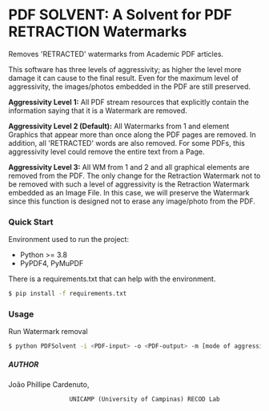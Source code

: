 # PDF SOLVENT: A Solvent for PDF RETRACTION Watermarks

Removes 'RETRACTED' watermarks from Academic PDF articles.

This software has three levels of aggressivity; as higher the level more damage it can cause to the final result.
Even for the maximum level of aggressivity, the images/photos embedded in the PDF are still preserved.  



**Aggressivity Level 1:**
    All PDF stream resources that explicitly contain the information saying that it is a Watermark are removed.

**Aggressivity Level 2 (Default):**
    All Watermarks from 1 and element Graphics that appear more than once along the PDF pages are removed.
    In addition, all 'RETRACTED' words are also removed.
    For some PDFs, this aggressivity level could remove the entire text from a Page.

**Aggressivity Level 3:**
    All WM from 1 and 2 and all graphical elements are removed from the PDF.
    The only change for the Retraction Watermark not to be removed with such a level of aggressivity is the Retraction Watermark embedded as an Image File.
    In this case, we will preserve the Watermark since this function is designed not to erase any image/photo from the PDF.



### Quick Start

Environment used to run the project:

- Python >= 3.8
- PyPDF4, PyMuPDF

There is a requirements.txt that can help with the environment.
``` bash
$ pip install -f requirements.txt
```

### Usage

Run Watermark removal
``` bash
$ python PDFSolvent -i <PDF-input> -o <PDF-output> -m [mode of aggressivity] 
```

##### AUTHOR

João Phillipe Cardenuto,

```
				 UNICAMP (University of Campinas) RECOD Lab
```
